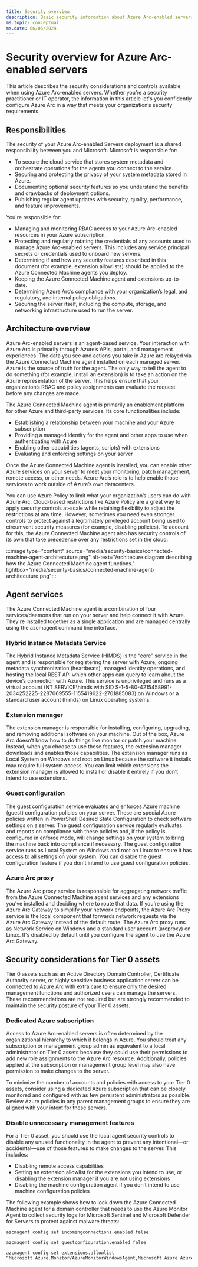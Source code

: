 ```yaml
---
title: Security overview
description: Basic security information about Azure Arc-enabled servers.
ms.topic: conceptual
ms.date: 06/06/2024
---
```


# Security overview for Azure Arc-enabled servers

This article describes the security considerations and controls available when using Azure Arc-enabled servers. Whether you’re a security practitioner or IT operator, the information in this article let's you confidently configure Azure Arc in a way that meets your organization’s security requirements.

## Responsibilities

The security of your Azure Arc-enabled Servers deployment is a shared responsibility between you and Microsoft. Microsoft is responsible for:

- To secure the cloud service that stores system metadata and orchestrate operations for the agents you connect to the service.
- Securing and protecting the privacy of your system metadata stored in Azure.
- Documenting optional security features so you understand the benefits and drawbacks of deployment options.
- Publishing regular agent updates with security, quality, performance, and feature improvements.

You're responsible for:

- Managing and monitoring RBAC access to your Azure Arc-enabled resources in your Azure subscription.
- Protecting and regularly rotating the credentials of any accounts used to manage Azure Arc-enabled servers. This includes any service principal secrets or credentials used to onboard new servers.
- Determining if and how any security features described in this document (for example, extension allowlists) should be applied to the Azure Connected Machine agents you deploy.
- Keeping the Azure Connected Machine agent and extensions up-to-date.
- Determining Azure Arc’s compliance with your organization’s legal, and regulatory, and internal policy obligations.
- Securing the server itself, including the compute, storage, and networking infrastructure used to run the server.

## Architecture overview

Azure Arc-enabled servers is an agent-based service. Your interaction with Azure Arc is primarily through Azure’s APIs, portal, and management experiences. The data you see and actions you take in Azure are relayed via the Azure Connected Machine agent installed on each managed server. Azure is the source of truth for the agent. The only way to tell the agent to do something (for example, install an extension) is to take an action on the Azure representation of the server. This helps ensure that your organization’s RBAC and policy assignments can evaluate the request before any changes are made.

The Azure Connected Machine agent is primarily an enablement platform for other Azure and third-party services. Its core functionalities include:

-	Establishing a relationship between your machine and your Azure subscription
-	Providing a managed identity for the agent and other apps to use when authenticating with Azure
-	Enabling other capabilities (agents, scripts) with extensions
-	Evaluating and enforcing settings on your server

Once the Azure Connected Machine agent is installed, you can enable other Azure services on your server to meet your monitoring, patch management, remote access, or other needs. Azure Arc’s role is to help enable those services to work outside of Azure’s own datacenters.

You can use Azure Policy to limit what your organization’s users can do with Azure Arc. Cloud-based restrictions like Azure Policy are a great way to apply security controls at-scale while retaining flexibility to adjust the restrictions at any time. However, sometimes you need even stronger controls to protect against a legitimately privileged account being used to circumvent security measures (for example, disabling policies). To account for this, the Azure Connected Machine agent also has security controls of its own that take precedence over any restrictions set in the cloud.

:::image type="content" source="media/security-basics/connected-machine-agent-architecuture.png" alt-text="Architecure diagram describing how the Azure Connected Machine agent functions." lightbox="media/security-basics/connected-machine-agent-architecuture.png":::

## Agent services

The Azure Connected Machine agent is a combination of four services/daemons that run on your server and help connect it with Azure. They're installed together as a single application and are managed centrally using the azcmagent command line interface.

### Hybrid Instance Metadata Service

The Hybrid Instance Metadata Service (HIMDS) is the “core” service in the agent and is responsible for registering the server with Azure, ongoing metadata synchronization (heartbeats), managed identity operations, and hosting the local REST API which other apps can query to learn about the device’s connection with Azure. This service is unprivileged and runs as a virtual account (NT SERVICE\himds with SID S-1-5-80-4215458991-2034252225-2287069555-1155419622-2701885083) on Windows or a standard user account (himds) on Linux operating systems.

### Extension manager

The extension manager is responsible for installing, configuring, upgrading, and removing additional software on your machine. Out of the box, Azure Arc doesn’t know how to do things like monitor or patch your machine. Instead, when you choose to use those features, the extension manager downloads and enables those capabilities. The extension manager runs as Local System on Windows and root on Linux because the software it installs may require full system access. You can limit which extensions the extension manager is allowed to install or disable it entirely if you don’t intend to use extensions.

### Guest configuration

The guest configuration service evaluates and enforces Azure machine (guest) configuration policies on your server. These are special Azure policies written in PowerShell Desired State Configuration to check software settings on a server. The guest configuration service regularly evaluates and reports on compliance with these policies and, if the policy is configured in enforce mode, will change settings on your system to bring the machine back into compliance if necessary. The guest configuration service runs as Local System on Windows and root on Linux to ensure it has access to all settings on your system. You can disable the guest configuration feature if you don't intend to use guest configuration policies.

### Azure Arc proxy

The Azure Arc proxy service is responsible for aggregating network traffic from the Azure Connected Machine agent services and any extensions you’ve installed and deciding where to route that data. If you’re using the Azure Arc Gateway to simplify your network endpoints, the Azure Arc Proxy service is the local component that forwards network requests via the Azure Arc Gateway instead of the default route. The Azure Arc proxy runs as Network Service on Windows and a standard user account (arcproxy) on Linux. It's disabled by default until you configure the agent to use the Azure Arc Gateway.

## Security considerations for Tier 0 assets

Tier 0 assets such as an Active Directory Domain Controller, Certificate Authority server, or highly sensitive business application server can be connected to Azure Arc with extra care to ensure only the desired management functions and authorized users can manage the servers. These recommendations are not required but are strongly recommended to maintain the security posture of your Tier 0 assets.

### Dedicated Azure subscription

Access to Azure Arc-enabled servers is often determined by the organizational hierarchy to which it belongs in Azure. You should treat any subscription or management group admin as equivalent to a local administrator on Tier 0 assets because they could use their permissions to add new role assignments to the Azure Arc resource. Additionally, policies applied at the subscription or management group level may also have permission to make changes to the server.

To minimize the number of accounts and policies with access to your Tier 0 assets, consider using a dedicated Azure subscription that can be closely monitored and configured with as few persistent administrators as possible. Review Azure policies in any parent management groups to ensure they are aligned with your intent for these servers.

### Disable unnecessary management features

For a Tier 0 asset, you should use the local agent security controls to disable any unused functionality in the agent to prevent any intentional—or accidental—use of those features to make changes to the server. This includes:

- Disabling remote access capabilities
- Setting an extension allowlist for the extensions you intend to use, or disabling the extension manager if you are not using extensions
- Disabling the machine configuration agent if you don’t intend to use machine configuration policies

The following example shows how to lock down the Azure Connected Machine agent for a domain controller that needs to use the Azure Monitor Agent to collect security logs for Microsoft Sentinel and Microsoft Defender for Servers to protect against malware threats:

```
azcmagent config set incomingconnections.enabled false

azcmagent config set guestconfiguration.enabled false

azcmagent config set extensions.allowlist “Microsoft.Azure.Monitor/AzureMonitorWindowsAgent,Microsoft.Azure.AzureDefenderForServers/MDE.Windows”
```
